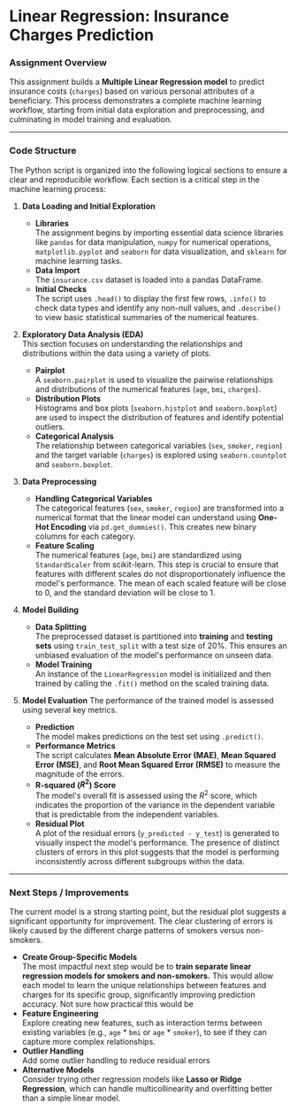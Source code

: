 # Linear Regression: Insurance Charges Prediction

### Assignment Overview

This assignment builds a **Multiple Linear Regression model** to predict insurance costs (`charges`) based on various personal attributes of a beneficiary.
This process demonstrates a complete machine learning workflow, starting from initial data exploration and preprocessing, and culminating in model training and evaluation.

---

### Code Structure

The Python script is organized into the following logical sections to ensure a clear and reproducible workflow. Each section is a critical step in the machine learning process:

1.  **Data Loading and Initial Exploration**
    * **Libraries**  
      The assignment begins by importing essential data science libraries like `pandas` for data manipulation, `numpy` for numerical operations, `matplotlib.pyplot` and `seaborn` for data visualization, and `sklearn` for machine learning tasks.
    * **Data Import**  
      The `insurance.csv` dataset is loaded into a pandas DataFrame.
    * **Initial Checks**  
      The script uses `.head()` to display the first few rows, `.info()` to check data types and identify any non-null values, and `.describe()` to view basic statistical summaries of the numerical features.

2.  **Exploratory Data Analysis (EDA)**  
    This section focuses on understanding the relationships and distributions within the data using a variety of plots.
    * **Pairplot**  
      A `seaborn.pairplot` is used to visualize the pairwise relationships and distributions of the numerical features (`age`, `bmi`, `charges`).
    * **Distribution Plots**  
      Histograms and box plots (`seaborn.histplot` and `seaborn.boxplot`) are used to inspect the distribution of features and identify potential outliers.
    * **Categorical Analysis**  
      The relationship between categorical variables (`sex`, `smoker`, `region`) and the target variable (`charges`) is explored using `seaborn.countplot` and `seaborn.boxplot`.

3.  **Data Preprocessing**
    * **Handling Categorical Variables**  
      The categorical features (`sex`, `smoker`, `region`) are transformed into a numerical format that the linear model can understand using **One-Hot Encoding** via `pd.get_dummies()`. This creates new binary columns for each category.
    * **Feature Scaling**  
      The numerical features (`age`, `bmi`) are standardized using `StandardScaler` from scikit-learn. This step is crucial to ensure that features with different scales do not disproportionately influence the model's performance. The mean of each scaled feature will be close to 0, and the standard deviation will be close to 1.

4.  **Model Building**
    * **Data Splitting**  
      The preprocessed dataset is partitioned into **training** and **testing sets** using `train_test_split` with a test size of 20%. This ensures an unbiased evaluation of the model's performance on unseen data.
    * **Model Training**  
      An instance of the `LinearRegression` model is initialized and then trained by calling the `.fit()` method on the scaled training data.

5.  **Model Evaluation**
    The performance of the trained model is assessed using several key metrics.
    * **Prediction**  
      The model makes predictions on the test set using `.predict()`.
    * **Performance Metrics**  
      The script calculates **Mean Absolute Error (MAE)**, **Mean Squared Error (MSE)**, and **Root Mean Squared Error (RMSE)** to measure the magnitude of the errors.
    * **R-squared ($R^2$) Score**  
      The model's overall fit is assessed using the $R^2$ score, which indicates the proportion of the variance in the dependent variable that is predictable from the independent variables.
    * **Residual Plot**  
      A plot of the residual errors (`y_predicted - y_test`) is generated to visually inspect the model's performance. The presence of distinct clusters of errors in this plot suggests that the model is performing inconsistently across different subgroups within the data.

---

### Next Steps / Improvements

The current model is a strong starting point, but the residual plot suggests a significant opportunity for improvement. The clear clustering of errors is likely caused by the different charge patterns of smokers versus non-smokers.

* **Create Group-Specific Models**  
  The most impactful next step would be to **train separate linear regression models for smokers and non-smokers.** This would allow each model to learn the unique relationships between features and charges for its specific group, significantly improving prediction accuracy.
  Not sure how practical this would be
* **Feature Engineering**  
  Explore creating new features, such as interaction terms between existing variables (e.g., `age` * `bmi` or `age` * `smoker`), to see if they can capture more complex relationships.
* **Outlier Handling**  
  Add some outlier handling to reduce residual errors
* **Alternative Models**  
  Consider trying other regression models like **Lasso or Ridge Regression**, which can handle multicollinearity and overfitting better than a simple linear model.
